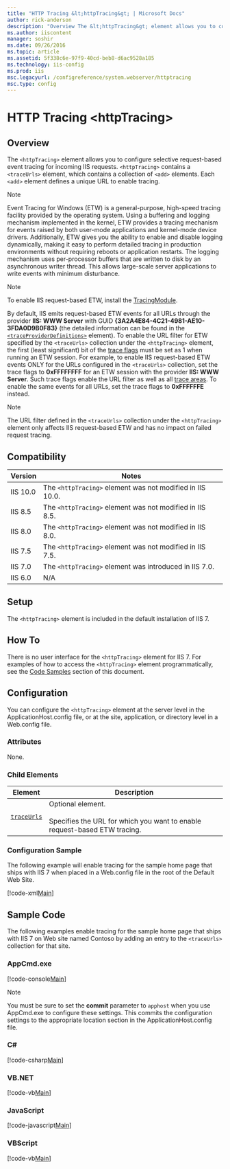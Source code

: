 ```yaml
---
title: "HTTP Tracing &lt;httpTracing&gt; | Microsoft Docs"
author: rick-anderson
description: "Overview The &lt;httpTracing&gt; element allows you to configure request-based event tracing for incoming IIS requests, and contains a &lt;traceUrls&gt; elem..."
ms.author: iiscontent
manager: soshir
ms.date: 09/26/2016
ms.topic: article
ms.assetid: 5f338c6e-97f9-40cd-beb8-d6ac9528a185
ms.technology: iis-config
ms.prod: iis
msc.legacyurl: /configreference/system.webserver/httptracing
msc.type: config
---
```

HTTP Tracing &lt;httpTracing&gt;
====================
<a id="001"></a>
## Overview

The `<httpTracing>` element allows you to configure selective request-based event tracing for incoming IIS requests.
`<httpTracing>` contains a `<traceUrls>` element, which contains a collection of `<add>` elements.
Each `<add>` element defines a unique URL to enable tracing.

> [!NOTE]
> Event Tracing for Windows (ETW) is a general-purpose, high-speed tracing facility provided by the operating system. Using a buffering and logging mechanism implemented in the kernel, ETW provides a tracing mechanism for events raised by both user-mode applications and kernel-mode device drivers. Additionally, ETW gives you the ability to enable and disable logging dynamically, making it easy to perform detailed tracing in production environments without requiring reboots or application restarts. The logging mechanism uses per-processor buffers that are written to disk by an asynchronous writer thread. This allows large-scale server applications to write events with minimum disturbance.

> [!NOTE]
> To enable IIS request-based ETW, install the [TracingModule](/iis/get-started/introduction-to-iis/iis-modules-overview#module-reference).

By default, IIS emits request-based ETW events for all URLs through the provider **IIS: WWW Server** with GUID **{3A2A4E84-4C21-4981-AE10-3FDA0D9B0F83}** (the detailed information can be found in the [`<traceProviderDefinitions>`](/iis/configuration/system.webserver/tracing/traceproviderdefinitions) element).
To enable the URL filter for ETW specified by the `<traceUrls>` collection under the `<httpTracing>` element, the first (least significant) bit of the [trace flags](https://docs.microsoft.com/windows-hardware/drivers/devtest/trace-flags) must be set as 1 when running an ETW session.
For example, to enable IIS request-based ETW events ONLY for the URLs configured in the `<traceUrls>` collection, set the trace flags to **0xFFFFFFFF** for an ETW session with the provider **IIS: WWW Server**.
Such trace flags enable the URL filter as well as all [trace areas](/iis/configuration/system.webserver/tracing/traceproviderdefinitions/add/areas).
To enable the same events for all URLs, set the trace flags to **0xFFFFFFE** instead.

> [!NOTE]
> The URL filter defined in the `<traceUrls>` collection under the `<httpTracing>` element only affects IIS request-based ETW and has no impact on failed request tracing.

<a id="002"></a>
## Compatibility

| Version | Notes |
| --- | --- |
| IIS 10.0 | The `<httpTracing>` element was not modified in IIS 10.0. |
| IIS 8.5 | The `<httpTracing>` element was not modified in IIS 8.5. |
| IIS 8.0 | The `<httpTracing>` element was not modified in IIS 8.0. |
| IIS 7.5 | The `<httpTracing>` element was not modified in IIS 7.5. |
| IIS 7.0 | The `<httpTracing>` element was introduced in IIS 7.0. |
| IIS 6.0 | N/A |

<a id="003"></a>
## Setup

The `<httpTracing>` element is included in the default installation of IIS 7.

<a id="004"></a>
## How To

There is no user interface for the `<httpTracing>` element for IIS 7. For examples of how to access the `<httpTracing>` element programmatically, see the [Code Samples](#006) section of this document.

<a id="005"></a>
## Configuration

You can configure the `<httpTracing>` element at the server level in the ApplicationHost.config file, or at the site, application, or directory level in a Web.config file.

### Attributes

None.

### Child Elements

| Element | Description |
| --- | --- |
| [`traceUrls`](traceurls/index.md) | Optional element. <br><br>Specifies the URL for which you want to enable request-based ETW tracing. |

### Configuration Sample

The following example will enable tracing for the sample home page that ships with IIS 7 when placed in a Web.config file in the root of the Default Web Site.

[!code-xml[Main](index/samples/sample1.xml)]

<a id="006"></a>
## Sample Code

The following examples enable tracing for the sample home page that ships with IIS 7 on Web site named Contoso by adding an entry to the `<traceUrls>` collection for that site.

### AppCmd.exe

[!code-console[Main](index/samples/sample2.cmd)]

> [!NOTE]
> You must be sure to set the **commit** parameter to `apphost` when you use AppCmd.exe to configure these settings. This commits the configuration settings to the appropriate location section in the ApplicationHost.config file.

### C#

[!code-csharp[Main](index/samples/sample3.cs)]

### VB.NET

[!code-vb[Main](index/samples/sample4.vb)]

### JavaScript

[!code-javascript[Main](index/samples/sample5.js)]

### VBScript

[!code-vb[Main](index/samples/sample6.vb)]
